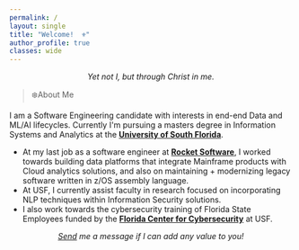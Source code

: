```yaml
---
permalink: /
layout: single
title: "Welcome!  ⚜️"
author_profile: true
classes: wide
---
```


<p style="text-align: center;"> <em> Yet not I, but through Christ in me.  </em> </p>

> ❄️About Me

I am a Software Engineering candidate with interests in end-end Data and ML/AI lifecycles. Currently I'm pursuing a masters degree in Information Systems and Analytics at the [**University of South Florida**](https://www.usf.edu/). 

- At my last job as a software engineer at [**Rocket Software**](https://www.rocketsoftware.com/products/rocket-tmon-one/rocket-tmon), I worked towards building data platforms that integrate Mainframe products with Cloud analytics solutions, and also on maintaining + modernizing legacy software written in z/OS assembly language. 
- At USF, I currently assist faculty in research focused on incorporating NLP techniques within Information Security solutions. 
- I also work towards the cybersecurity training of Florida State Employees funded by the [**Florida Center for Cybersecurity**](https://cyberflorida.org/) at USF. 


<p style="text-align: center;"> <em> <a href="mailto:s.joearul@gmail.com">Send</a> me a message if I can add any value to you! </em> </p>





